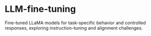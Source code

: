 # LLM-fine-tuning
Fine-tuned LLaMA models for task-specific behavior and controlled responses, exploring instruction-tuning and alignment challenges.
